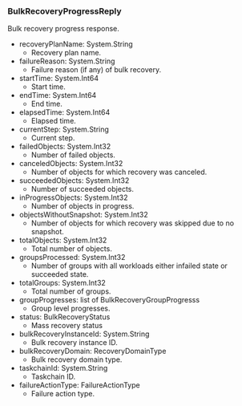 ### BulkRecoveryProgressReply
Bulk recovery progress response.

- recoveryPlanName: System.String
  - Recovery plan name.
- failureReason: System.String
  - Failure reason (if any) of bulk recovery.
- startTime: System.Int64
  - Start time.
- endTime: System.Int64
  - End time.
- elapsedTime: System.Int64
  - Elapsed time.
- currentStep: System.String
  - Current step.
- failedObjects: System.Int32
  - Number of failed objects.
- canceledObjects: System.Int32
  - Number of objects for which recovery was canceled.
- succeededObjects: System.Int32
  - Number of succeeded objects.
- inProgressObjects: System.Int32
  - Number of objects in progress.
- objectsWithoutSnapshot: System.Int32
  - Number of objects for which recovery was skipped due to no snapshot.
- totalObjects: System.Int32
  - Total number of objects.
- groupsProcessed: System.Int32
  - Number of groups with all workloads either infailed state or succeeded state.
- totalGroups: System.Int32
  - Total number of groups.
- groupProgresses: list of BulkRecoveryGroupProgresss
  - Group level progresses.
- status: BulkRecoveryStatus
  - Mass recovery status
- bulkRecoveryInstanceId: System.String
  - Bulk recovery instance ID.
- bulkRecoveryDomain: RecoveryDomainType
  - Bulk recovery domain type.
- taskchainId: System.String
  - Taskchain ID.
- failureActionType: FailureActionType
  - Failure action type.
